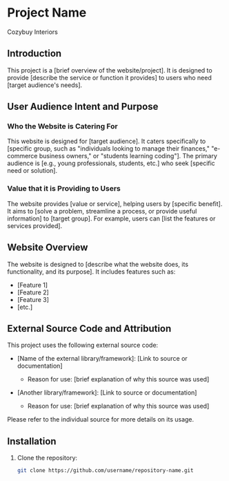 # Project Name
Cozybuy Interiors

## Introduction
This project is a [brief overview of the website/project]. It is designed to provide [describe the service or function it provides] to users who need [target audience's needs].

## User Audience Intent and Purpose

### Who the Website is Catering For
This website is designed for [target audience]. It caters specifically to [specific group, such as "individuals looking to manage their finances," "e-commerce business owners," or "students learning coding"]. The primary audience is [e.g., young professionals, students, etc.] who seek [specific need or solution].

### Value that it is Providing to Users
The website provides [value or service], helping users by [specific benefit]. It aims to [solve a problem, streamline a process, or provide useful information] to [target group]. For example, users can [list the features or services provided].

## Website Overview

The website is designed to [describe what the website does, its functionality, and its purpose]. It includes features such as:
- [Feature 1]
- [Feature 2]
- [Feature 3]
- [etc.]

## External Source Code and Attribution

This project uses the following external source code:

- [Name of the external library/framework]: [Link to source or documentation]
  - Reason for use: [brief explanation of why this source was used]
  
- [Another library/framework]: [Link to source or documentation]
  - Reason for use: [brief explanation of why this source was used]

Please refer to the individual source for more details on its usage.

## Installation

1. Clone the repository:
   ```bash
   git clone https://github.com/username/repository-name.git

